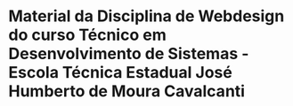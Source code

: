 # Material da Disciplina de Webdesign do curso Técnico em Desenvolvimento de Sistemas - Escola Técnica Estadual José Humberto de Moura Cavalcanti
